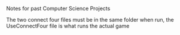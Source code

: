 Notes for past Computer Science Projects

The two connect four files must be in the same folder when run, the UseConnectFour file is what runs the actual game
